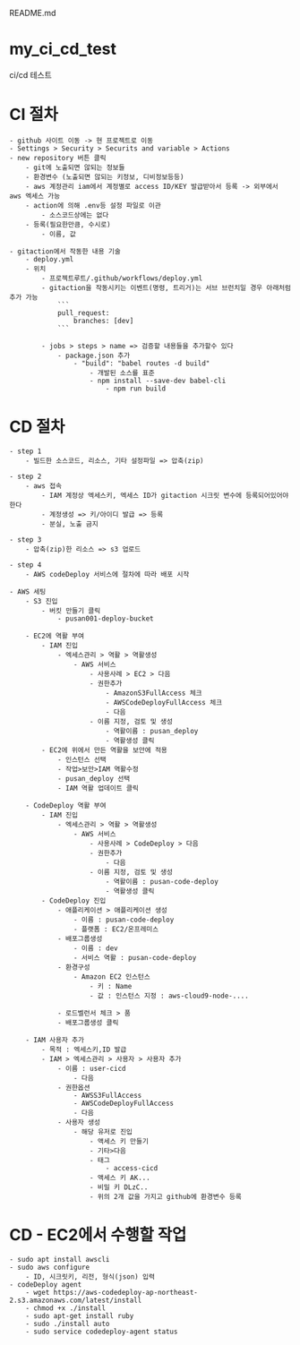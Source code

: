 README.md
# my_ci_cd_test
ci/cd 테스트

# CI 절차
    - github 사이트 이동 -> 현 프로젝트로 이동
    - Settings > Security > Securits and variable > Actions
    - new repository 버튼 클릭
        - git에 노출되면 않되는 정보들
        - 환경변수 (노출되면 않되는 키정보, 디비정보등등)
        - aws 계정관리 iam에서 계정별로 access ID/KEY 발급받아서 등록 -> 외부에서 aws 엑세스 가능
        - action에 의해 .env등 설정 파일로 이관
            - 소스코드상에는 없다
        - 등록(필요한만큼, 수시로)
            - 이름, 값
    
    - gitaction에서 작동한 내용 기술
        - deploy.yml
        - 위치
            - 프로젝트루트/.github/workflows/deploy.yml
            - gitaction을 작동시키는 이벤트(명령, 트리거)는 서브 브런치일 경우 아래처럼 추가 가능
                ```
                pull_request:
                    branches: [dev]
                ```
            
            - jobs > steps > name => 검증할 내용들을 추가할수 있다
                - package.json 추가
                    - "build": "babel routes -d build"
                        - 개발된 소스를 표준
                        - npm install --save-dev babel-cli
                            - npm run build

# CD 절차
    - step 1 
        - 빌드한 소스코드, 리소스, 기타 설정파일 => 압축(zip)
    
    - step 2
        - aws 접속
            - IAM 계정상 엑세스키, 엑세스 ID가 gitaction 시크릿 변수에 등록되어있어야한다
            - 계정생성 => 키/아이디 발급 => 등록
            - 분실, 노출 금지
    
    - step 3
        - 압축(zip)한 리소스 => s3 업로드
    
    - step 4
        - AWS codeDeploy 서비스에 절차에 따라 배포 시작

    - AWS 세팅
        - S3 진입
            - 버킷 만들기 클릭
                - pusan001-deploy-bucket

        - EC2에 역활 부여
            - IAM 진입
                - 엑세스관리 > 역활 > 역활생성
                    - AWS 서비스
                        - 사용사례 > EC2 > 다음
                        - 권한추가 
                            - AmazonS3FullAccess 체크
                            - AWSCodeDeployFullAccess 체크
                            - 다음
                        - 이름 지정, 검토 및 생성
                            - 역활이름 : pusan_deploy
                            - 역활생성 클릭
            - EC2에 위에서 만든 역활을 보안에 적용
                - 인스턴스 선택
                - 작업>보안>IAM 역활수정
                - pusan_deploy 선택
                - IAM 역활 업데이트 클릭

        - CodeDeploy 역활 부여
            - IAM 진입
                - 엑세스관리 > 역활 > 역활생성
                    - AWS 서비스
                        - 사용사례 > CodeDeploy > 다음
                        - 권한추가 
                            - 다음
                        - 이름 지정, 검토 및 생성
                            - 역활이름 : pusan-code-deploy
                            - 역활생성 클릭
            - CodeDeploy 진입
                - 애플리케이션 > 애플리케이션 생성
                    - 이름 : pusan-code-deploy
                    - 플랫폼 : EC2/온프레미스
                - 배포그룹생성
                    - 이름 : dev
                    - 서비스 역활 : pusan-code-deploy
                - 환경구성
                    - Amazon EC2 인스턴스
                        - 키 : Name
                        - 값 : 인스턴스 지정 : aws-cloud9-node-....

                - 로드벨런서 체크 > 품   
                - 배포그룹생성 클릭

        - IAM 사용자 추가
            - 목적 : 엑세스키,ID 발급
            - IAM > 엑세스관리 > 사용자 > 사용자 추가
                - 이름 : user-cicd
                    - 다음
                - 권한옵션
                    - AWSS3FullAccess
                    - AWSCodeDeployFullAccess
                    - 다음
                - 사용자 생성
                    - 해당 유저로 진입
                        - 액세스 키 만들기
                        - 기타>다음
                        - 태그 
                            - access-cicd
                        - 액세스 키 AK...
                        - 비밀 키 DLzC..
                        - 위의 2개 값을 가지고 github에 환경변수 등록


# CD - EC2에서 수행할 작업
    - sudo apt install awscli
    - sudo aws configure
        - ID, 시크릿키, 리전, 형식(json) 입력
    - codeDeploy agent 
        - wget https://aws-codedeploy-ap-northeast-2.s3.amazonaws.com/latest/install
        - chmod +x ./install
        - sudo apt-get install ruby
        - sudo ./install auto
        - sudo service codedeploy-agent status